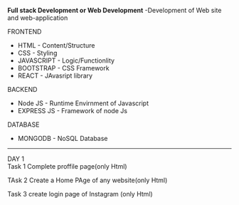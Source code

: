 <b>Full stack Development or Web Development</b>
-Development of Web site and web-application

FRONTEND 
- HTML  -  Content/Structure
- CSS   -  Styling
- JAVASCRIPT - Logic/Functionlity
- BOOTSTRAP -  CSS Framework
- REACT  -  JAvasript library

BACKEND
-  Node  JS  - Runtime Envirnment of Javascript
-  EXPRESS JS  - Framework of node Js


DATABASE
- MONGODB - NoSQL Database <br/>
<hr/>


DAY 1 <br/>
Task 1
Complete proffile page(only Html)

TAsk 2
Create a Home PAge of any website(only Html)

Task 3
create login page of Instagram (only Html)